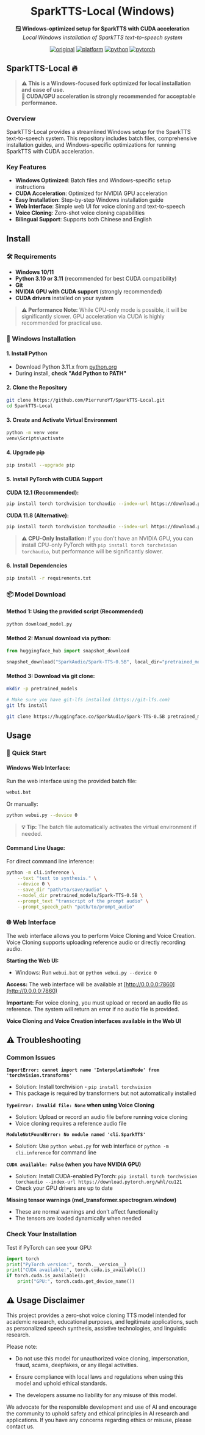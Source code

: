 <div align="center">
    <h1>
    SparkTTS-Local (Windows)
    </h1>
    <p>
    <b>🪟 Windows-optimized setup for SparkTTS with CUDA acceleration</b><br>
    <em>Local Windows installation of SparkTTS text-to-speech system</em>
    </p>
    <p>
    </p>
    <a href="https://github.com/SparkAudio/Spark-TTS"><img src="https://img.shields.io/badge/Original-Repository-blue" alt="original"></a>
    <a href="https://github.com/SparkAudio/Spark-TTS"><img src="https://img.shields.io/badge/Platform-Windows-lightgrey" alt="platform"></a>
    <a href="https://github.com/SparkAudio/Spark-TTS"><img src="https://img.shields.io/badge/Python-3.10%2B-orange" alt="python"></a>
    <a href="https://github.com/SparkAudio/Spark-TTS"><img src="https://img.shields.io/badge/PyTorch-2.0%2B-brightgreen" alt="pytorch"></a>
</div>

## SparkTTS-Local 🔥

> **⚠️ This is a Windows-focused fork optimized for local installation and ease of use.**  
> **🚀 CUDA/GPU acceleration is strongly recommended for acceptable performance.**

### Overview

SparkTTS-Local provides a streamlined Windows setup for the SparkTTS text-to-speech system. This repository includes batch files, comprehensive installation guides, and Windows-specific optimizations for running SparkTTS with CUDA acceleration.

### Key Features

- **Windows Optimized**: Batch files and Windows-specific setup instructions
- **CUDA Acceleration**: Optimized for NVIDIA GPU acceleration
- **Easy Installation**: Step-by-step Windows installation guide
- **Web Interface**: Simple web UI for voice cloning and text-to-speech
- **Voice Cloning**: Zero-shot voice cloning capabilities
- **Bilingual Support**: Supports both Chinese and English

## Install

### 🛠️ Requirements

- **Windows 10/11**
- **Python 3.10 or 3.11** (recommended for best CUDA compatibility)
- **Git**
- **NVIDIA GPU with CUDA support** (strongly recommended)
- **CUDA drivers** installed on your system

> **⚠️ Performance Note:** While CPU-only mode is possible, it will be significantly slower. GPU acceleration via CUDA is highly recommended for practical use.

### 🚀 Windows Installation

#### 1. **Install Python**

- Download Python 3.11.x from [python.org](https://www.python.org/downloads/release/python-3116/)
- During install, **check "Add Python to PATH"**

#### 2. **Clone the Repository**

```sh
git clone https://github.com/PierrunoYT/SparkTTS-Local.git
cd SparkTTS-Local
```

#### 3. **Create and Activate Virtual Environment**

```sh
python -m venv venv
venv\Scripts\activate
```

#### 4. **Upgrade pip**

```sh
pip install --upgrade pip
```

#### 5. **Install PyTorch with CUDA Support**

**CUDA 12.1 (Recommended):**

```sh
pip install torch torchvision torchaudio --index-url https://download.pytorch.org/whl/cu121
```

**CUDA 11.8 (Alternative):**

```sh
pip install torch torchvision torchaudio --index-url https://download.pytorch.org/whl/cu118
```

> **⚠️ CPU-Only Installation:** If you don't have an NVIDIA GPU, you can install CPU-only PyTorch with `pip install torch torchvision torchaudio`, but performance will be significantly slower.

#### 6. **Install Dependencies**

```sh
pip install -r requirements.txt
```

### 📦 **Model Download**

#### Method 1: Using the provided script (Recommended)

```sh
python download_model.py
```

#### Method 2: Manual download via python:
```python
from huggingface_hub import snapshot_download

snapshot_download("SparkAudio/Spark-TTS-0.5B", local_dir="pretrained_models/Spark-TTS-0.5B")
```

#### Method 3: Download via git clone:
```sh
mkdir -p pretrained_models

# Make sure you have git-lfs installed (https://git-lfs.com)
git lfs install

git clone https://huggingface.co/SparkAudio/Spark-TTS-0.5B pretrained_models/Spark-TTS-0.5B
```

## Usage

### 🎯 **Quick Start**

#### Windows Web Interface:
Run the web interface using the provided batch file:
```sh
webui.bat
```

Or manually:
```sh
python webui.py --device 0
```

> **💡 Tip:** The batch file automatically activates the virtual environment if needed.

#### Command Line Usage:
For direct command line inference:

``` sh
python -m cli.inference \
    --text "text to synthesis." \
    --device 0 \
    --save_dir "path/to/save/audio" \
    --model_dir pretrained_models/Spark-TTS-0.5B \
    --prompt_text "transcript of the prompt audio" \
    --prompt_speech_path "path/to/prompt_audio"
```

### 🌐 **Web Interface**

The web interface allows you to perform Voice Cloning and Voice Creation. Voice Cloning supports uploading reference audio or directly recording audio.

**Starting the Web UI:**
- Windows: Run `webui.bat` or `python webui.py --device 0`

**Access:** The web interface will be available at [http://0.0.0.0:7860](http://0.0.0.0:7860)

**Important:** For voice cloning, you must upload or record an audio file as reference. The system will return an error if no audio file is provided.

**Voice Cloning and Voice Creation interfaces available in the Web UI**

## ⚠️ **Troubleshooting**

### Common Issues

**`ImportError: cannot import name 'InterpolationMode' from 'torchvision.transforms'`**
- Solution: Install torchvision - `pip install torchvision`
- This package is required by transformers but not automatically installed

**`TypeError: Invalid file: None` when using Voice Cloning**
- Solution: Upload or record an audio file before running voice cloning
- Voice cloning requires a reference audio file

**`ModuleNotFoundError: No module named 'cli.SparkTTS'`**
- Solution: Use `python webui.py` for web interface or `python -m cli.inference` for command line

**`CUDA available: False` (when you have NVIDIA GPU)**
- Solution: Install CUDA-enabled PyTorch: `pip install torch torchvision torchaudio --index-url https://download.pytorch.org/whl/cu121`
- Check your GPU drivers are up to date

**Missing tensor warnings (mel_transformer.spectrogram.window)**
- These are normal warnings and don't affect functionality
- The tensors are loaded dynamically when needed

### Check Your Installation

Test if PyTorch can see your GPU:

```python
import torch
print("PyTorch version:", torch.__version__)
print("CUDA available:", torch.cuda.is_available())
if torch.cuda.is_available():
    print("GPU:", torch.cuda.get_device_name())
```

## ⚠️ Usage Disclaimer

This project provides a zero-shot voice cloning TTS model intended for academic research, educational purposes, and legitimate applications, such as personalized speech synthesis, assistive technologies, and linguistic research.

Please note:

- Do not use this model for unauthorized voice cloning, impersonation, fraud, scams, deepfakes, or any illegal activities.

- Ensure compliance with local laws and regulations when using this model and uphold ethical standards.

- The developers assume no liability for any misuse of this model.

We advocate for the responsible development and use of AI and encourage the community to uphold safety and ethical principles in AI research and applications. If you have any concerns regarding ethics or misuse, please contact us.